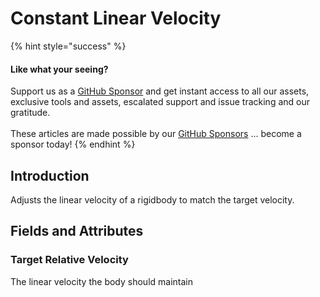 # Constant Linear Velocity

{% hint style="success" %}
#### Like what your seeing?

Support us as a [GitHub Sponsor](../../../where-to-buy/become-a-sponsor.md) and get instant access to all our assets, exclusive tools and assets, escalated support and issue tracking and our gratitude.\
\
These articles are made possible by our [GitHub Sponsors](../../../where-to-buy/become-a-sponsor.md) ... become a sponsor today!
{% endhint %}

## Introduction

Adjusts the linear velocity of a rigidbody to match the target velocity.

## Fields and Attributes

### Target Relative Velocity

The linear velocity the body should maintain
